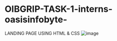 # OIBGRIP-TASK-1-interns-oasisinfobyte-
LANDING PAGE USING HTML & CSS
![image](https://user-images.githubusercontent.com/120705615/216122017-3c3ec268-5f96-4ad4-a08a-9f2e0c426d7a.png)
